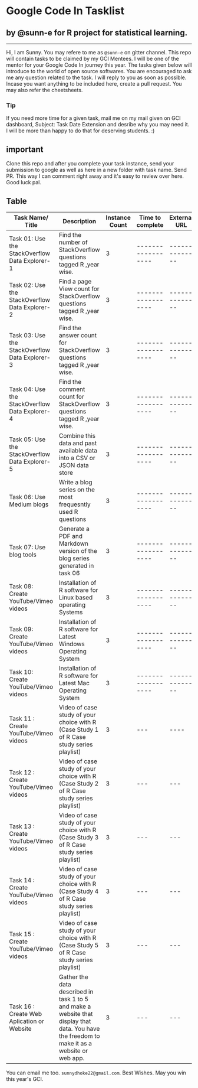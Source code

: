 # Google Code In Tasklist 
## by @sunn-e for R project for statistical learning.

[](https://codein.withgoogle.com/organizations/r-project-for-statistical-computing/)

---

Hi, I am Sunny. You may refere to me as `@sunn-e` on gitter channel. 
This repo will contain tasks to be claimed by my GCI Mentees. I will be one of the mentor for your Google Code In journey this year. The tasks given below will introduce to the world of open source softwares. You are encouraged to ask me any question related to the task. I will reply to you as soon as possible. 
Incase you want anything to be included here, create a pull request. You may also refer the cheetsheets.

### Tip

If you need more time for a given task, mail me on my mail given on GCI dashboard, Subject: Task Date Extension
and desribe why you may need it. I will be more than happy to do that for deserving students. :)

## important

Clone this repo and after you complete your task instance, send your submission to google as well as here in a new folder with task name. Send PR. This way I can comment right away and it's easy to review over here. Good luck pal.

## Table

Task Name/ Title | Description | Instance Count | Time to complete | External URL | Task Categorization | Categories
-----------------|-------------|----------------|------------------|--------------|---------------------|-----------
Task 01: Use the StackOverflow Data Explorer-1 | Find the number of StackOverflow questions tagged R  ,year wise. | 3  |------------------|--------------|---------------------|-----------
Task 02: Use the StackOverflow Data Explorer-2| Find a page View count for StackOverflow questions tagged R  ,year wise.| 3 |------------------|--------------|---------------------|-----------
Task 03: Use the StackOverflow Data Explorer-3| Find the answer count for StackOverflow questions tagged R ,year wise.| 3 |------------------|--------------|---------------------|-----------
Task 04: Use the StackOverflow Data Explorer-4| Find the comment count for StackOverflow questions tagged R  ,year wise.| 3  |------------------|--------------|---------------------|-----------
Task 05: Use the StackOverflow Data Explorer-5| Combine this data and past available data into a CSV or JSON data store | 3 |------------------|--------------|---------------------|-----------
Task 06: Use Medium blogs| Write a blog series on the most frequesntly used R questions |3 |------------------|--------------|---------------------|-----------
Task 07: Use blog tools | Generate a PDF and Markdown version of the blog series generated in task 06| 3 |------------------|--------------|---------------------|-----------
Task 08: Create YouTube/Vimeo videos | Installation of R software for Linux based operating Systems |3|------------------|--------------|---------------------|-----------
Task 09: Create YouTube/Vimeo videos | Installation of R software for Latest Windows Operating System | 3 |------------------|--------------|---------------------|-----------
Task 10: Create YouTube/Vimeo videos | Installation of R software for Latest Mac Operating System | 3 |------------------|--------------|---------------------|-----------
Task 11 : Create YouTube/Vimeo videos | Video of case study of your choice with R (Case Study 1 of R Case study series playlist) | 3 |--- | ----|----
Task 12 : Create YouTube/Vimeo videos | Video of case study of your choice with R (Case Study 2 of R Case study series playlist) | 3 | ---| ---|----
Task 13 : Create YouTube/Vimeo videos | Video of case study of your choice with R (Case Study 3 of R Case study series playlist) | 3 | ---| ---|----
Task 14 : Create YouTube/Vimeo videos | Video of case study of your choice with R (Case Study 4 of R Case study series playlist) | 3 | ---| ---|----
Task 15 : Create YouTube/Vimeo videos | Video of case study of your choice with R (Case Study 5 of R Case study series playlist) | 3 | ---| ---|----
Task 16 : Create Web Aplication or Website | Gather the data described in task 1 to 5 and make a website that display that data. You have the freedom to make it as a website or web app. | 3 | ---| ---| 

You can email me too. `sunnydhoke22@gmail.com`.
Best Wishes. May you win this year's GCI. 
